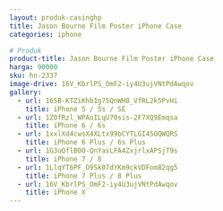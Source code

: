```yaml
---
layout: produk-casinghp
title: Jason Bourne Film Poster iPhone Case
categories: iphone

# Produk
product-title: Jason Bourne Film Poster iPhone Case
harga: 90000
sku: hn-2337
image-drive: 16V_KbrlPS_OmF2-iy4U3ujVNtPdAwqov
gallery:
  - url: 165B-KTZiKhb1g75QnWH8_VfRL2k5PvHi
    title: iPhone 5 / 5s / SE
  - url: 1Z0fRzl_WPAoILqU70sis-2F7XQ9Emqsa
    title: iPhone 6 / 6s
  - url: 1xxlXd4cwsX4XLtx99bCYTLGI45OQWQRS
    title: iPhone 6 Plus / 6s Plus
  - url: 1G3uQflB00-QnYasLFA4ZxjrlxAPSjT9s
    title: iPhone 7 / 8
  - url: 1LlqYT6PF_O9Sk07dYKm9ckVDFom82qg5
    title: iPhone 7 Plus / 8 Plus
  - url: 16V_KbrlPS_OmF2-iy4U3ujVNtPdAwqov
    title: iPhone X
---
```

